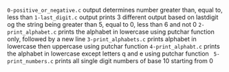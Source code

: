 `0-positive_or_negative.c` output determines number greater than, equal to, less than 
`1-last_digit.c` output prints 3 different output based on lastdigit og the string being greater than 5, equal to 0, less than 6 and not 0
`2-print_alphabet.c` prints the alphabet in lowercase using putchar function only, followed by a new line
`3-print_alphabets.c` prints alphabet in lowercase then uppercase using putchar function
`4-print_alphabt.c` prints the alphabet in lowercase except letters q and e using putchar function
` 5-print_numbers.c` prints all single digit numbers of base 10 starting from 0

